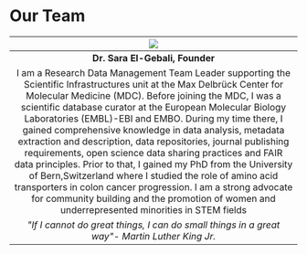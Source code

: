# Our Team

| ![](.gitbook/assets/img_20200425_132219.jpg) |
| :---: |
| **Dr. Sara El-Gebali, Founder** |
| I am a Research Data Management Team Leader supporting the Scientific Infrastructures unit at the Max Delbrück Center for Molecular Medicine \(MDC\). Before joining the MDC, I was a scientific database curator at the European Molecular Biology Laboratories \(EMBL\)-EBI and EMBO. During my time there, I gained comprehensive knowledge in data analysis, metadata extraction and description, data repositories, journal publishing requirements, open science data sharing practices and FAIR data principles. Prior to that, I gained my PhD from the University of Bern,Switzerland where I studied the role of amino acid transporters in colon cancer progression. I am a strong advocate for community building and the promotion of women and underrepresented minorities in STEM fields |
| _"If I cannot do great things, I can do small things in a great way"- Martin Luther King Jr._ |

